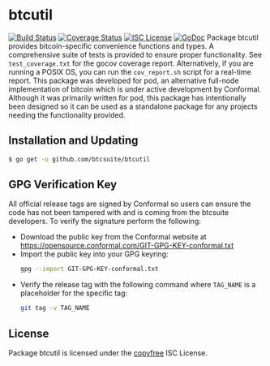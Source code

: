 btcutil
=======
[![Build Status](http://img.shields.io/travis/btcsuite/btcutil.svg)](https://travis-ci.org/btcsuite/btcutil)
[![Coverage Status](http://img.shields.io/coveralls/btcsuite/btcutil.svg)](https://coveralls.io/r/btcsuite/btcutil?branch=master)
[![ISC License](http://img.shields.io/badge/license-ISC-blue.svg)](http://copyfree.org)
[![GoDoc](http://img.shields.io/badge/godoc-reference-blue.svg)](http://godoc.org/github.com/btcsuite/btcutil)
Package btcutil provides bitcoin-specific convenience functions and types.
A comprehensive suite of tests is provided to ensure proper functionality.  See
`test_coverage.txt` for the gocov coverage report.  Alternatively, if you are
running a POSIX OS, you can run the `cov_report.sh` script for a real-time
report.
This package was developed for pod, an alternative full-node implementation of
bitcoin which is under active development by Conformal.  Although it was
primarily written for pod, this package has intentionally been designed so it
can be used as a standalone package for any projects needing the functionality
provided.
## Installation and Updating
```bash
$ go get -u github.com/btcsuite/btcutil
```
## GPG Verification Key
All official release tags are signed by Conformal so users can ensure the code
has not been tampered with and is coming from the btcsuite developers.  To
verify the signature perform the following:
- Download the public key from the Conformal website at
  https://opensource.conformal.com/GIT-GPG-KEY-conformal.txt
- Import the public key into your GPG keyring:
  ```bash
  gpg --import GIT-GPG-KEY-conformal.txt
  ```
- Verify the release tag with the following command where `TAG_NAME` is a
  placeholder for the specific tag:
  ```bash
  git tag -v TAG_NAME
  ```
## License
Package btcutil is licensed under the [copyfree](http://copyfree.org) ISC
License.
